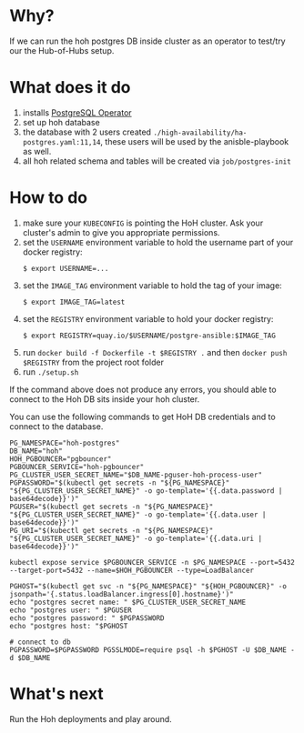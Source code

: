 # Why?
If we can run the hoh postgres DB inside cluster as an operator to test/try our the Hub-of-Hubs setup.

# What does it do
1. installs [PostgreSQL Operator](https://access.crunchydata.com/documentation/postgres-operator/v5/)
2. set up hoh database
3. the database with 2 users created `./high-availability/ha-postgres.yaml:11,14`, these users will be used by the anisble-playbook as well.
4. all hoh related schema and tables will be created via `job/postgres-init`

# How to do
1. make sure your `KUBECONFIG` is pointing the HoH cluster. Ask your cluster's admin to give you appropriate permissions.
2. set the `USERNAME` environment variable to hold the username part of your docker registry:
    ```
    $ export USERNAME=...
    ```
3. set the `IMAGE_TAG` environment variable to hold the tag of your image:
    ```
    $ export IMAGE_TAG=latest
    ```
4. set the `REGISTRY` environment variable to hold your docker registry:
    ```
    $ export REGISTRY=quay.io/$USERNAME/postgre-ansible:$IMAGE_TAG
    ```
5. run `docker build -f Dockerfile -t $REGISTRY .` and then `docker push $REGISTRY` from the project root folder
6. run `./setup.sh`

If the command above does not produce any errors, you should able to connect to the Hoh DB sits inside your hoh cluster.

You can use the following commands to get HoH DB credentials and to connect to the database.
```
PG_NAMESPACE="hoh-postgres"
DB_NAME="hoh"
HOH_PGBOUNCER="pgbouncer"
PGBOUNCER_SERVICE="hoh-pgbouncer"
PG_CLUSTER_USER_SECRET_NAME="$DB_NAME-pguser-hoh-process-user"
PGPASSWORD="$(kubectl get secrets -n "${PG_NAMESPACE}" "${PG_CLUSTER_USER_SECRET_NAME}" -o go-template='{{.data.password | base64decode}}')"
PGUSER="$(kubectl get secrets -n "${PG_NAMESPACE}" "${PG_CLUSTER_USER_SECRET_NAME}" -o go-template='{{.data.user | base64decode}}')"
PG_URI="$(kubectl get secrets -n "${PG_NAMESPACE}" "${PG_CLUSTER_USER_SECRET_NAME}" -o go-template='{{.data.uri | base64decode}}')"

kubectl expose service $PGBOUNCER_SERVICE -n $PG_NAMESPACE --port=5432 --target-port=5432 --name=$HOH_PGBOUNCER --type=LoadBalancer

PGHOST="$(kubectl get svc -n "${PG_NAMESPACE}" "${HOH_PGBOUNCER}" -o jsonpath='{.status.loadBalancer.ingress[0].hostname}')"
echo "postgres secret name: " $PG_CLUSTER_USER_SECRET_NAME
echo "postgres user: " $PGUSER
echo "postgres password: " $PGPASSWORD
echo "postgres host: "$PGHOST

# connect to db
PGPASSWORD=$PGPASSWORD PGSSLMODE=require psql -h $PGHOST -U $DB_NAME -d $DB_NAME

```

# What's next
Run the Hoh deployments and play around.
